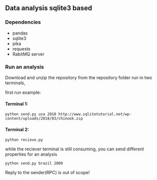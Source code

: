 ## Data analysis sqlite3 based

### Dependencies
* pandas
* sqlite3
* pika
* requests
* RabitMQ server

### Run an analysis
Download and unzip the repository
from the repository folder run in two terminals,

first run example: 

#### Terminal 1:
```
python send.py usa 2010 http://www.sqlitetutorial.net/wp-content/uploads/2018/03/chinook.zip
```
#### Terminal 2:
```
python recieve.py
```
while the reciever terminal is still consuming, you can send different properties for an analysis
```
python send.py brazil 2009
```

Reply to the sender(RPC) is out of scope!
